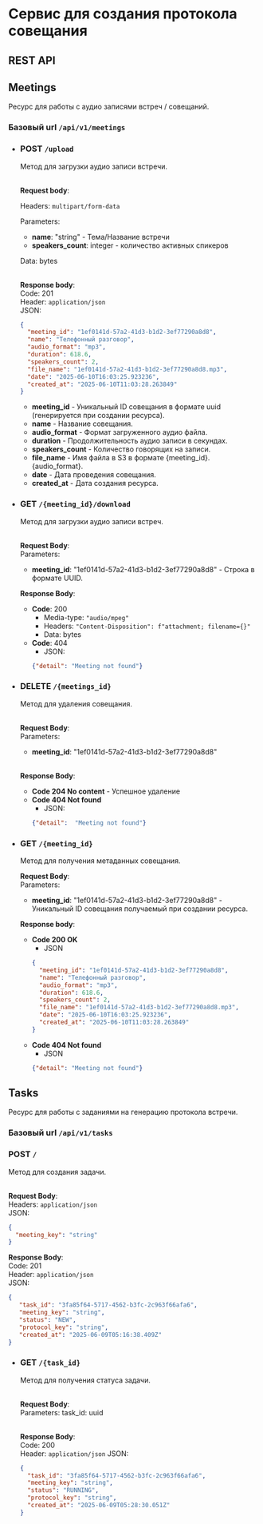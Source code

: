 # Сервис для создания протокола совещания

## REST API

## Meetings

Ресурс для работы с аудио записями встреч / совещаний.

### Базовый url `/api/v1/meetings`

 * ### POST `/upload`
  
   Метод для загрузки аудио записи встречи.</br></br>

   <b>Request body</b>:</br>
  
   Headers: ```multipart/form-data```</br>

   Parameters:
    - <b>name</b>: "string" - Тема/Название встречи
    - <b>speakers_count</b>: integer - количество активных спикеров
   
   Data: bytes</br></br>

   <b>Response body</b>:</br>
   Code: 201</br>
   Header: ```application/json```</br>
   JSON:
   ```json
   {
     "meeting_id": "1ef0141d-57a2-41d3-b1d2-3ef77290a8d8",
     "name": "Телефонный разговор",
     "audio_format": "mp3",
     "duration": 618.6,
     "speakers_count": 2,
     "file_name": "1ef0141d-57a2-41d3-b1d2-3ef77290a8d8.mp3",
     "date": "2025-06-10T16:03:25.923236",
     "created_at": "2025-06-10T11:03:28.263849"
   }
   ```
   * <b>meeting_id</b> - Уникальный ID совещания в формате uuid (генерируется при создании ресурса).
   * <b>name</b> - Название совещания.
   * <b>audio_format</b> - Формат загруженного аудио файла.
   * <b>duration</b> - Продолжительность аудио записи в секундах.
   * <b>speakers_count</b> - Количество говорящих на записи.
   * <b>file_name</b> - Имя файла в S3 в формате {meeting_id}.{audio_format}.
   * <b>date</b> - Дата проведения совещания.
   * <b>created_at</b> - Дата создания ресурса.

 * ### GET `/{meeting_id}/download`
   Метод для загрузки аудио записи встреч.</br></br>
   
   <b>Request Body</b>:</br>
   Parameters: 
     - <b>meeting_id</b>: "1ef0141d-57a2-41d3-b1d2-3ef77290a8d8" - Строка в формате UUID.</br>
   
   <b>Response Body</b>:</br>
    * <b>Code</b>: 200</br>
       - Media-type: `"audio/mpeg"`</br>
       - Headers: ```"Content-Disposition": f"attachment; filename={}"```</br>
       - Data: bytes
    * <b>Code</b>: 404</br>
       - JSON:
       ```json
       {"detail": "Meeting not found"}
       ```

* ### DELETE `/{meetings_id}`
  Метод для удаления совещания.</br></br>
  
  <b>Request Body</b>:</br>
  Parameters: 
    - <b>meeting_id</b>: "1ef0141d-57a2-41d3-b1d2-3ef77290a8d8"</br></br>
  
  <b>Response Body</b>:</br>
  * <b>Code 204 No content</b> - Успешное удаление</br>
  * <b>Code 404 Not found</b>
    -  JSON:
    ```json
    {"detail":  "Meeting not found"}
    ```

* ### GET `/{meeting_id}`
  Метод для получения метаданных совещания.
  
  <b>Request Body</b>:</br>
  Parameters:
     - <b>meeting_id</b>: "1ef0141d-57a2-41d3-b1d2-3ef77290a8d8" - Уникальный ID совещания получаемый при создании ресурса.
  
  <b>Response body</b>:</br>
  * <b>Code 200 OK</b>
     - JSON
     ```json
     {
       "meeting_id": "1ef0141d-57a2-41d3-b1d2-3ef77290a8d8",
       "name": "Телефонный разговор",
       "audio_format": "mp3",
       "duration": 618.6,
       "speakers_count": 2,
       "file_name": "1ef0141d-57a2-41d3-b1d2-3ef77290a8d8.mp3",
       "date": "2025-06-10T16:03:25.923236",
       "created_at": "2025-06-10T11:03:28.263849"
     }
     ```
  * <b>Code 404 Not found</b>
    - JSON
    ```json
    {"detail": "Meeting not found"}
    ```

## Tasks

Ресурс для работы с заданиями на генерацию протокола встречи.

### Базовый url `/api/v1/tasks`

### POST `/`

   Метод для создания задачи.</br></br>

   <b>Request Body</b>:</br>
   Headers: ```application/json```</br>
   JSON:
   ```json
   {
     "meeting_key": "string"
   }
   ```
    
   <b>Response Body</b>:</br>
   Code: 201</br>
   Header: ```application/json```</br>
   JSON:
   ```json
   {
      "task_id": "3fa85f64-5717-4562-b3fc-2c963f66afa6",
      "meeting_key": "string",
      "status": "NEW",
      "protocol_key": "string",
      "created_at": "2025-06-09T05:16:38.409Z"
   }
   ```

 * ### GET `/{task_id}`

   Метод для получения статуса задачи.</br></br>
   
   <b>Request Body</b>:</br>
   Parameters: task_id: uuid</br></br>
   
   <b>Response Body</b>:</br>
   Code: 200</br>
   Header: ```application/json```
   JSON:
   ```json
   {
     "task_id": "3fa85f64-5717-4562-b3fc-2c963f66afa6",
     "meeting_key": "string",
     "status": "RUNNING",
     "protocol_key": "string",
     "created_at": "2025-06-09T05:28:30.051Z"
   }
   ```
